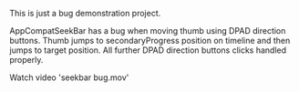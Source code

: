 This is just a bug demonstration project.

AppCompatSeekBar has a bug when moving thumb using DPAD direction buttons.
Thumb jumps to secondaryProgress position on timeline and then jumps to target position. All further
DPAD direction buttons clicks handled properly.

Watch video 'seekbar bug.mov'

